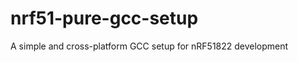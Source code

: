 nrf51-pure-gcc-setup
====================

A simple and cross-platform GCC setup for nRF51822 development
